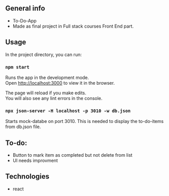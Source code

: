 ## General info
* To-Do-App
* Made as final project in Full stack courses Front End part.

## Usage

In the project directory, you can run:

### `npm start`

Runs the app in the development mode.\
Open [http://localhost:3000](http://localhost:3000) to view it in the browser.

The page will reload if you make edits.\
You will also see any lint errors in the console.

### `npx json-server -H localhost -p 3010 -w db.json`

Starts mock-databe on port 3010.
This is needed to display the to-do-items from db.json file.


## To-do:
* Button to mark item as completed but not delete from list
* UI needs improvment


## Technologies
* react

